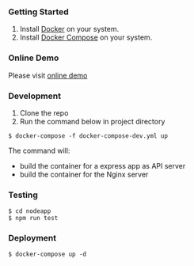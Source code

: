 
### Getting Started

1. Install [Docker](https://www.docker.com/) on your system.
2. Install [Docker Compose](http://docs.docker.com/compose/) on your system.

### Online Demo
Please visit [online demo](http://52.197.230.20/)

### Development
1. Clone the repo
2. Run the command below in project directory
````
$ docker-compose -f docker-compose-dev.yml up
````
The command will:
* build the container for a express app as API server
* build the container for the Nginx server

### Testing
````
$ cd nodeapp
$ npm run test
````

### Deployment
````
$ docker-compose up -d
````

